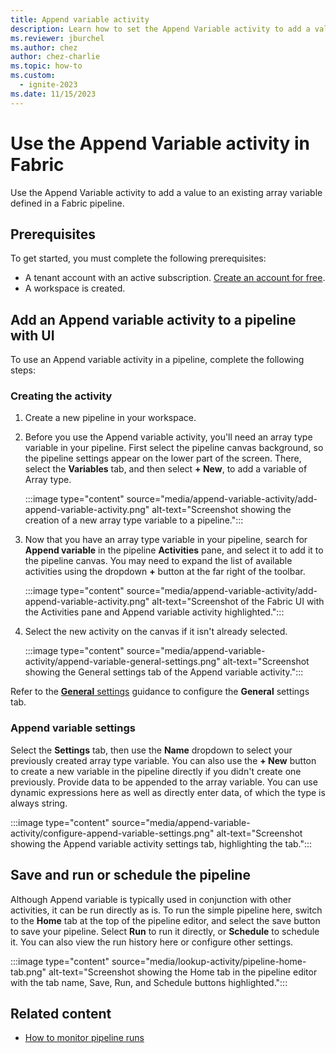 ```yaml
---
title: Append variable activity
description: Learn how to set the Append Variable activity to add a value to an existing array variable defined in Fabric pipeline.
ms.reviewer: jburchel
ms.author: chez
author: chez-charlie
ms.topic: how-to
ms.custom:
  - ignite-2023
ms.date: 11/15/2023
---
```


# Use the Append Variable activity in Fabric

Use the Append Variable activity to add a value to an existing array variable defined in a Fabric pipeline.

## Prerequisites

To get started, you must complete the following prerequisites:

- A tenant account with an active subscription. [Create an account for free](../get-started/fabric-trial.md).
- A workspace is created.

## Add an Append variable activity to a pipeline with UI

To use an Append variable activity in a pipeline, complete the following steps:

### Creating the activity

1. Create a new pipeline in your workspace.
1. Before you use the Append variable activity, you'll need an array type variable in your pipeline. First select the pipeline canvas background, so the pipeline settings appear on the lower part of the screen. There, select the **Variables** tab, and then select **+ New**, to add a variable of Array type.

   :::image type="content" source="media/append-variable-activity/add-append-variable-activity.png" alt-text="Screenshot showing the creation of a new array type variable to a pipeline.":::

1. Now that you have an array type variable in your pipeline, search for **Append variable** in the pipeline **Activities** pane, and select it to add it to the pipeline canvas. You may need to expand the list of available activities using the dropdown **+** button at the far right of the toolbar.

   :::image type="content" source="media/append-variable-activity/add-append-variable-activity.png" alt-text="Screenshot of the Fabric UI with the Activities pane and Append variable activity highlighted.":::

1. Select the new activity on the canvas if it isn't already selected.

   :::image type="content" source="media/append-variable-activity/append-variable-general-settings.png" alt-text="Screenshot showing the General settings tab of the Append variable activity.":::

Refer to the [**General** settings](activity-overview.md#general-settings) guidance to configure the **General** settings tab.

### Append variable settings

Select the **Settings** tab, then use the **Name** dropdown to select your previously created array type variable. You can also use the **+ New** button to create a new variable in the pipeline directly if you didn't create one previously. Provide data to be appended to the array variable. You can use dynamic expressions here as well as directly enter data, of which the type is always string.

:::image type="content" source="media/append-variable-activity/configure-append-variable-settings.png" alt-text="Screenshot showing the Append variable activity settings tab, highlighting the tab.":::

## Save and run or schedule the pipeline

Although Append variable is typically used in conjunction with other activities, it can be run directly as is. To run the simple pipeline here, switch to the **Home** tab at the top of the pipeline editor, and select the save button to save your pipeline.  Select **Run** to run it directly, or **Schedule** to schedule it.  You can also view the run history here or configure other settings.

:::image type="content" source="media/lookup-activity/pipeline-home-tab.png" alt-text="Screenshot showing the Home tab in the pipeline editor with the tab name, Save, Run, and Schedule buttons highlighted.":::

## Related content

- [How to monitor pipeline runs](monitor-pipeline-runs.md)
